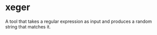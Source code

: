 # xeger
A tool that takes a regular expression as input and produces a random string that matches it.
